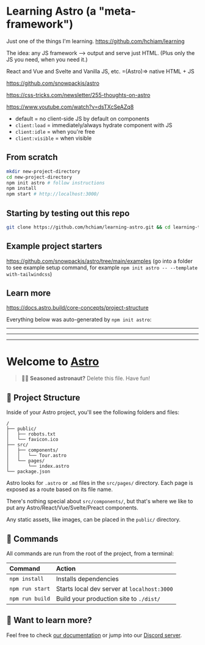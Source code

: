 # Learning Astro (a "meta-framework")

Just one of the things I'm learning. <https://github.com/hchiam/learning>

The idea: any JS framework --> output and serve just HTML. (Plus only the JS you need, when you need it.)

React and Vue and Svelte and Vanilla JS, etc. =(Astro)=> native HTML + JS

<https://github.com/snowpackjs/astro>

<https://css-tricks.com/newsletter/255-thoughts-on-astro>

<https://www.youtube.com/watch?v=dsTXcSeAZq8>

- default = no client-side JS by default on components
- `client:load` = immediately/always hydrate component with JS
- `client:idle` = when you're free
- `client:visible` = when visible

## From scratch

```bash
mkdir new-project-directory
cd new-project-directory
npm init astro # follow instructions
npm install
npm start # http://localhost:3000/
```

## Starting by testing out this repo

```bash
git clone https://github.com/hchiam/learning-astro.git && cd learning-template && npm install && npm start;
```

## Example project starters

<https://github.com/snowpackjs/astro/tree/main/examples> (go into a folder to see example setup command, for example `npm init astro -- --template with-tailwindcss`)

## Learn more

<https://docs.astro.build/core-concepts/project-structure>

Everything below was auto-generated by `npm init astro`:

<hr/>
<hr/>
<hr/>

# Welcome to [Astro](https://astro.build)

> 🧑‍🚀 **Seasoned astronaut?** Delete this file. Have fun!

## 🚀 Project Structure

Inside of your Astro project, you'll see the following folders and files:

```
/
├── public/
│   ├── robots.txt
│   └── favicon.ico
├── src/
│   ├── components/
│   │   └── Tour.astro
│   └── pages/
│       └── index.astro
└── package.json
```

Astro looks for `.astro` or `.md` files in the `src/pages/` directory. Each page is exposed as a route based on its file name.

There's nothing special about `src/components/`, but that's where we like to put any Astro/React/Vue/Svelte/Preact components.

Any static assets, like images, can be placed in the `public/` directory.

## 🧞 Commands

All commands are run from the root of the project, from a terminal:

| Command         | Action                                      |
| :-------------- | :------------------------------------------ |
| `npm install`   | Installs dependencies                       |
| `npm run start` | Starts local dev server at `localhost:3000` |
| `npm run build` | Build your production site to `./dist/`     |

## 👀 Want to learn more?

Feel free to check [our documentation](https://github.com/snowpackjs/astro) or jump into our [Discord server](https://astro.build/chat).
